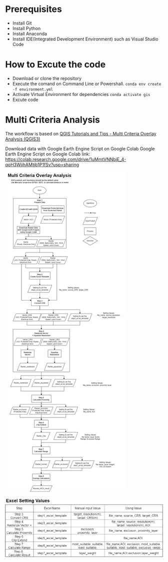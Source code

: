 
# Prerequisites
- Install Git
- Install Python
- Install Anaconda
- Install IDE(Integrated Development Environment) such as Visual Studio Code

# How to Excute the code
- Download or clone the repository
- Execute the comand on Command Line or Powershall.
`conda env create -f environment.yml`
- Activate Virtual Environment for dependencies
`conda activate gis`
- Excute code


# Multi Criteria Analysis
The workflow is based on [QGIS Tutorials and Tips - Multi Criteria Overlay Analysis (QGIS3)](https://www.qgistutorials.com/en/docs/3/multi_criteria_overlay.html)

Download data with Google Earth Engine Script on Google Colab
Google Earth Engine Script on Google Colab link: 
https://colab.research.google.com/drive/1uMmtVNNbjE_4-qoH3WjihAMtjb1P1fSv?usp=sharing

![flowchart](flowchart.png)

![setting_values](setting_values.png)
